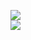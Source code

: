 [![](https://img.shields.io/badge/Made%20With-Github%20Spray-lightgrey.svg?style=for-the-badge&logo=github)](https://github.com/Annihil/github-spray#922)  
[![](https://i.imgur.com/2DrTn0Z.gif)](https://github.com/Annihil/github-spray)
